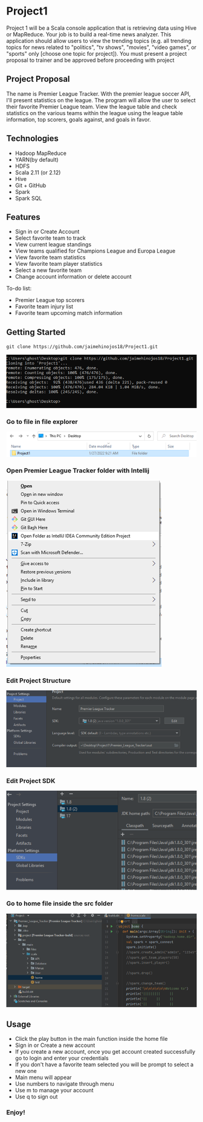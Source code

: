 # Project1
Project 1 will be a Scala console application that is retrieving data using Hive or MapReduce. Your job is to build a real-time news analyzer. This application should allow users to view the trending topics (e.g. all trending topics for news related to "politics", "tv shows", "movies", "video games", or "sports" only [choose one topic for project]).
You must present a project proposal to trainer and be approved before proceeding with project
## Project Proposal
The name is Premier League Tracker. With the premier league soccer API, I'll present statistics on the league. The program will allow the user to select their favorite Premier League team. View the league table and check statistics on the various teams within the league using the league table information, top scorers, goals against, and goals in favor. 
## Technologies
- Hadoop MapReduce
- YARN(by default) 
- HDFS
- Scala 2.11 (or 2.12)
- Hive
- Git + GitHub
- Spark
- Spark SQL
## Features
- Sign in or Create Account
- Select favorite team to track
- View current league standings
- View teams qualified for Champions League and Europa League
- View favorite team statistics
- View favorite team player statistics
- Select a new favorite team
- Change account information or delete account 

To-do list:
- Premier League top scorers 
- Favorite team injury list
- Favorite team upcoming match information

## Getting Started
```
git clone https://github.com/jaimehinojos18/Project1.git
```
![Alt text](./images/git_clone.png?raw=true "Title")
### Go to file in file explorer
![Alt text](./images/got_to_file.png?raw=true "Title")

### Open Premier League Tracker folder with Intellij 
![Alt text](./images/open_with_intellij.png?raw=true "Title")
### Edit Project Structure
![Alt text](./images/projectstructure.png?raw=true "Title")
### Edit Project SDK
![Alt text](./images/sdk.png?raw=true "Title")
### Go to home file inside the src folder
![Alt text](./images/play.png?raw=true "Title")
## Usage
- Click the play button in the main function inside the home file
- Sign in or Create a new account
- If you create a new account, once you get account created successfully go to login and enter your credentials
- If you don't have a favorite team selected you will be prompt to select a new one
- Main menu will appear
- Use numbers to navigate through menu 
- Use m to manage your account
- Use q to sign out
### Enjoy!


